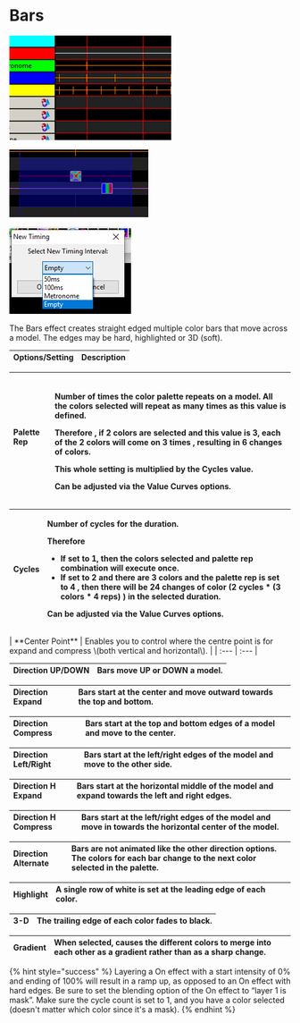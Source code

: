 # Bars

![Icon](../../.gitbook/assets/image%20%28176%29.png)

![Sequencer Grid](../../.gitbook/assets/image%20%28750%29.png)

![](../../.gitbook/assets/image%20%28595%29.png)

The Bars effect creates straight edged multiple color bars that move across a model. The edges may be hard, highlighted or 3D \(soft\).

| **Options/Setting** | **Description** |
| :--- | :--- |


<table>
  <thead>
    <tr>
      <th style="text-align:left"><b>Palette Rep</b>
      </th>
      <th style="text-align:left">
        <p>
          <br />Number of times the color palette repeats on a model. All the colors selected
          will repeat as many times as this value is defined.</p>
        <p>Therefore , if 2 colors are selected and this value is 3, each of the
          2 colors will come on 3 times , resulting in 6 changes of colors.
          <br />
        </p>
        <p>This whole setting is multiplied by the Cycles value.</p>
        <p>Can be adjusted via the Value Curves options.</p>
      </th>
    </tr>
  </thead>
  <tbody></tbody>
</table><table>
  <thead>
    <tr>
      <th style="text-align:left"><b>Cycles</b>
      </th>
      <th style="text-align:left">
        <p>Number of cycles for the duration.
          <br />
        </p>
        <p>Therefore</p>
        <ul>
          <li>If set to 1, then the colors selected and palette rep combination will
            execute once.</li>
          <li>If set to 2 and there are 3 colors and the palette rep is set to 4 , then
            there will be 24 changes of color (2 cycles * (3 colors * 4 reps) ) in
            the selected duration.</li>
        </ul>
        <p>Can be adjusted via the Value Curves options.</p>
      </th>
    </tr>
  </thead>
  <tbody></tbody>
</table>| **Center Point** | Enables you to control where the centre point is for expand and compress \(both vertical and horizontal\). |
| :--- | :--- |


| **Direction UP/DOWN** | Bars move UP or DOWN a model. |
| :--- | :--- |


| **Direction Expand** | Bars start at the center and move outward towards the top and bottom. |
| :--- | :--- |


| **Direction Compress** | Bars start at the top and bottom edges of a model and move to the center. |
| :--- | :--- |


| **Direction Left/Right** | Bars start at the left/right edges of the model and move to the other side. |
| :--- | :--- |


| **Direction H Expand** | Bars start at the horizontal middle of the model and expand towards the left and right edges. |
| :--- | :--- |


| **Direction H Compress** | Bars start at the left/right edges of the model and move in towards the horizontal center of the model. |
| :--- | :--- |


| **Direction Alternate** | Bars are not animated like the other direction options. The colors for each bar change to the next color selected in the palette. |
| :--- | :--- |


| **Highlight** | A single row of white is set at the leading edge of each color. |
| :--- | :--- |


| **3-D** | The trailing edge of each color fades to black. |
| :--- | :--- |


| **Gradient** | When selected, causes the different colors to merge into each other as a gradient rather than as a sharp change. |
| :--- | :--- |


{% hint style="success" %}
Layering a On effect with a start intensity of 0% and ending of 100% will result in a ramp up, as opposed to an On effect with hard edges. Be sure to set the blending option of the On effect to “layer 1 is mask”. Make sure the cycle count is set to 1, and you have a color selected \(doesn't matter which color since it's a mask\).
{% endhint %}

